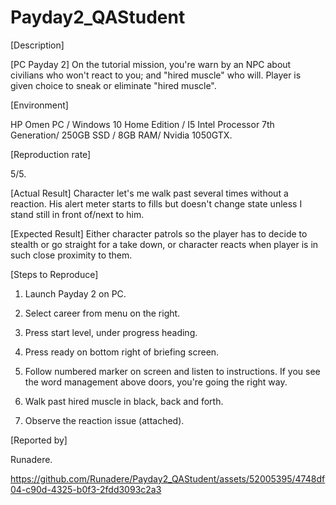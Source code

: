 # Payday2_QAStudent

[Description]

[PC Payday 2] On the tutorial mission, you're warn by an NPC about civilians who won't react to you; and "hired muscle" who will. Player is given choice to sneak or eliminate "hired muscle".

[Environment]

HP Omen PC / Windows 10 Home Edition / I5 Intel Processor 7th Generation/ 250GB SSD / 8GB RAM/ Nvidia 1050GTX.

[Reproduction rate]

5/5.

[Actual Result]
Character let's me walk past several times without a reaction. His alert meter starts to fills but doesn't change state unless I stand still in front of/next to him.

[Expected Result]
Either character patrols so the player has to decide to stealth or go straight for a take down, or character reacts when player is in such close proximity to them.

[Steps to Reproduce]

1. Launch Payday 2 on PC.

2. Select career from menu on the right.

3. Press start level, under progress heading.

4. Press ready on bottom right of briefing screen.

5. Follow numbered marker on screen and listen to instructions. If you see the word management above doors, you're going the right way.

6. Walk past hired muscle in black, back and forth.

7. Observe the reaction issue (attached).

[Reported by]

Runadere.


https://github.com/Runadere/Payday2_QAStudent/assets/52005395/4748df04-c90d-4325-b0f3-2fdd3093c2a3

